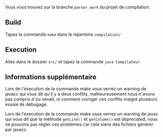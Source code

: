 Vous vous trouvez sur la branche `parser_work` du projet de compilation.

## Build
Tapez la commande `make` dans le repertoire `compilation/`

## Execution
Allez dans le dossier `src/` et tapez la commande `java Compilateur`

## Informations supplémentaire
Lors de l'éxecution de la commande make vous verrez un warning de javacc qui vous dit qu'il y a deux conflits, malheureusement nous n'avons pas compris d`ou venait, ni comment corriger ces conflits malgré plusieurs essaie de débugage.

Lors de l'éxecution de la commande make vous verrez un warning de javac qui vous dit que la méthode `getLine()` et `getColumn()` est *deprecated*, nous ne pouvons pas régler ces problèmes car cela viens des fichiers générer par javacc.